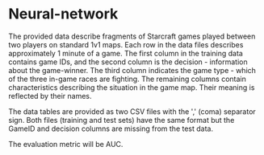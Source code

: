 # Neural-network
The provided data describe fragments of Starcraft games played between two players on standard 1v1 maps. Each row in the data files describes approximately 1 minute of a game. The first column in the training data contains game IDs, and the second column is the decision - information about the game-winner. The third column indicates the game type - which of the three in-game races are fighting. The remaining columns contain characteristics describing the situation in the game map. Their meaning is reflected by their names.

The data tables are provided as two CSV files with the ',' (coma) separator sign. Both files (training and test sets) have the same format but the GameID and decision columns are missing from the test data.

The evaluation metric will be AUC.
